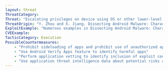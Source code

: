 ```yaml
---
layout: threat
ThreatCategory:
Threat: "Escalating privileges on device using OS or other lower-level vulnerability to perform a malicious action or obtain a persistent presence"
ThreatOrigin: "Y. Zhou and X. Jiang. Dissecting Android Malware: Characterization and Evolution. IEEE Symposium on Security and Privacy 2012."
ExploitExample: "Numerous examples in Dissecting Android Malware: Characterization and Evolution"
CVEExample:
TacticCategory: Execution
PossibleCountermeasures:
    - "Prohibit sideloading of apps and prohibit use of unauthorized app stores"
    - "Use Android Verify Apps feature to identify harmful apps"
    - "Perform application vetting to identify inclusion of exploit code or inappropriate behaviors by apps including privilege escalation attempts"
    - "Use application threat intelligence data about potential risks associated with apps installed on devices"
---
```

